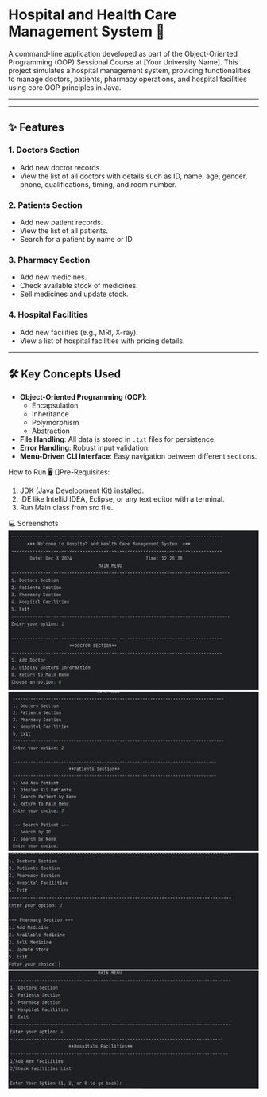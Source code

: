 # Hospital and Health Care Management System 🌟

A command-line application developed as part of the Object-Oriented Programming (OOP) Sessional Course at [Your University Name]. This project simulates a hospital management system, providing functionalities to manage doctors, patients, pharmacy operations, and hospital facilities using core OOP principles in Java.

---


---

## ✨ Features

### 1. **Doctors Section**
- Add new doctor records.
- View the list of all doctors with details such as ID, name, age, gender, phone, qualifications, timing, and room number.

### 2. **Patients Section**
- Add new patient records.
- View the list of all patients.
- Search for a patient by name or ID.

### 3. **Pharmacy Section**
- Add new medicines.
- Check available stock of medicines.
- Sell medicines and update stock.

### 4. **Hospital Facilities**
- Add new facilities (e.g., MRI, X-ray).
- View a list of hospital facilities with pricing details.

---

## 🛠️ Key Concepts Used

- **Object-Oriented Programming (OOP)**: 
  - Encapsulation
  - Inheritance
  - Polymorphism
  - Abstraction
- **File Handling**: All data is stored in `.txt` files for persistence.
- **Error Handling**: Robust input validation.
- **Menu-Driven CLI Interface**: Easy navigation between different sections.


How to Run 🖥️
   []Pre-Requisites:
 1. JDK (Java Development Kit) installed.
 2. IDE like IntelliJ IDEA, Eclipse, or any text editor with a terminal.
 3. Run Main class  from src file.

 💻 Screenshots
 <img src="./img/1.png" /> 
 <img src="./img/2.png" /> 
 <img src="./img/3.png" /> 
 <img src="./img/4.png" /> 
   

